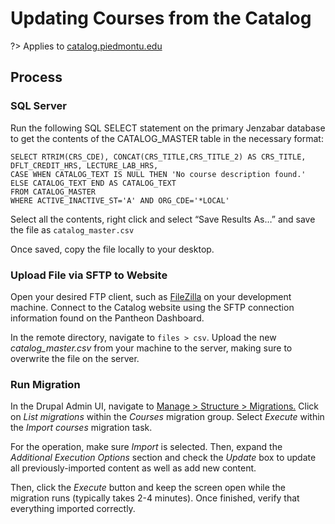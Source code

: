 # Updating Courses from the Catalog
?> Applies to [catalog.piedmontu.edu](https://catalog.piedmontu.edu)

## Process
### SQL Server
Run the following SQL SELECT statement on the primary Jenzabar database to get the contents of the CATALOG_MASTER table in the necessary format:

```
SELECT RTRIM(CRS_CDE), CONCAT(CRS_TITLE,CRS_TITLE_2) AS CRS_TITLE, DFLT_CREDIT_HRS, LECTURE_LAB_HRS,
CASE WHEN CATALOG_TEXT IS NULL THEN 'No course description found.' ELSE CATALOG_TEXT END AS CATALOG_TEXT
FROM CATALOG_MASTER
WHERE ACTIVE_INACTIVE_ST='A' AND ORG_CDE='*LOCAL'
```

Select all the contents, right click and select “Save Results As…” and save the file as `catalog_master.csv`

Once saved, copy the file locally to your desktop.

### Upload File via SFTP to Website
Open your desired FTP client, such as [FileZilla](https://filezilla-project.org/) on your development machine. Connect to the Catalog website using the SFTP connection information found on the Pantheon Dashboard.

In the remote directory, navigate to `files > csv`. Upload the new *catalog_master.csv* from your machine to the server, making sure to overwrite the file on the server.

### Run Migration
In the Drupal Admin UI, navigate to [Manage > Structure > Migrations.](https://catalog.piedmontu.edu/admin/structure/migrate) Click on *List migrations* within the *Courses* migration group. Select *Execute* within the *Import courses* migration task.

For the operation, make sure *Import* is selected. Then, expand the *Additional Execution Options* section and check the *Update* box to update all previously-imported content as well as add new content.

Then, click the *Execute* button and keep the screen open while the migration runs (typically takes 2-4 minutes). Once finished, verify that everything imported correctly.